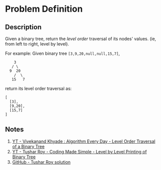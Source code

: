 
# Problem Definition

## Description

Given a binary tree, return the *level order* traversal of its nodes' values. (ie, from left to right, level by level).

For example:
Given binary tree `[3,9,20,null,null,15,7]`,

```plaintext
    3
   / \
  9  20
    /  \
   15   7
```

return its level order traversal as:

```plaintext
[
  [3],
  [9,20],
  [15,7]
]
```

## Notes

1. [YT - Vivekanand Khyade : Algorithm Every Day - Level Order Traversal of a Binary Tree](https://www.youtube.com/watch?v=NjdOhYKjFrU)
1. [YT - Tushar Roy - Coding Made Simple - Level by Level Printing of Binary Tree](https://www.youtube.com/watch?v=7uG0gLDbhsI)
1. [GitHub - Tushar Roy solution](https://github.com/mission-peace/interview/blob/master/src/com/interview/tree/TreeTraversalLevelByLevel.java)